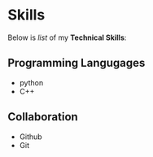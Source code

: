 # Skills

Below is  _list_ of my **Technical Skills**:

## Programming Langugages
- python
- C++

## Collaboration
- Github
- Git
